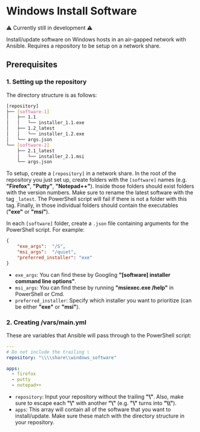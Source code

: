 # Windows Install Software

⚠️ Currently still in development ⚠️

Install/update software on Windows hosts in an air-gapped network with Ansible. Requires a repository to be setup on a network share.

## Prerequisites

### 1. Setting up the repository

The directory structure is as follows:

```bash
[repository]
├── [software-1]
│   ├── 1.1
│   │   └── installer_1.1.exe
│   ├── 1.2_latest
│   │   └── installer_1.2.exe
│   └── args.json
└── [software-2]
    ├── 2.1_latest
    │   └── installer_2.1.msi
    └── args.json
```

To setup, create a `[repository]` in a network share. In the root of the repository you just set up, create folders with the `[software]` names (e.g. __"Firefox"__, __"Putty"__, __"Notepad++"__). Inside those folders should exist folders with the version numbers. Make sure to rename the latest software with the tag `_latest`. The PowerShell script will fail if there is not a folder with this tag. Finally, in those individual folders should contain the executables (__"exe"__ or __"msi"__).

In each `[software]` folder, create a `.json` file containing arguments for the PowerShell script. For example:

```json
{
    "exe_args":  "/S",
    "msi_args":  "/quiet",
    "preferred_installer": "exe"
}
```

- `exe_args`: You can find these by Googling __"[software] installer command line options"__.
- `msi_args`: You can find these by running __"msiexec.exe /help"__ in PowerShell or Cmd.
- `preferred_installer`: Specify which installer you want to prioritize (can be either __"exe"__ or __"msi"__).

### 2. Creating /vars/main.yml

These are variables that Ansible will pass through to the PowerShell script:

```yml
---
# Do not include the trailing \
repository: "\\\\share\\windows_software"

apps:
  - firefox
  - putty
  - notepad++
```

- `repository`: Input your repository without the trailing __"\\"__. Also, make sure to escape each __"\\"__ with another __"\\"__ (e.g. __"\\"__ turns into __"\\\\"__).
- `apps`: This array will contain all of the software that you want to install/update. Make sure these match with the directory structure in your repository.
